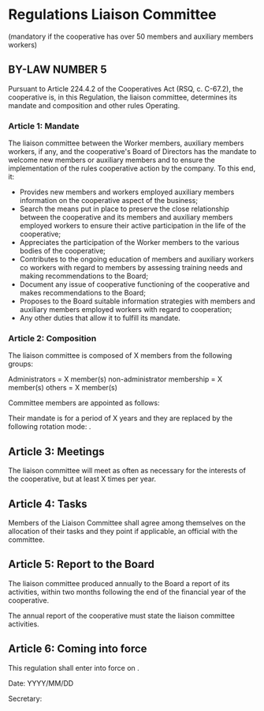 ﻿Regulations Liaison Committee
=============================

(mandatory if the cooperative has over 50 members and auxiliary members
workers)


BY-LAW NUMBER 5
---------------

Pursuant to Article 224.4.2 of the Cooperatives Act (RSQ, c. C-67.2), the
cooperative is, in this Regulation, the liaison committee, determines its
mandate and composition and other rules Operating.

### Article 1: Mandate

The liaison committee between the Worker members, auxiliary members workers, if
any, and the cooperative's Board of Directors has the mandate to welcome new
members or auxiliary members and to ensure the implementation of the rules
cooperative action by the company. To this end, it:

* Provides new members and workers employed auxiliary members information on
  the cooperative aspect of the business;
* Search the means put in place to preserve the close relationship between the
  cooperative and its members and auxiliary members employed workers to ensure
  their active participation in the life of the cooperative;
* Appreciates the participation of the Worker members to the various bodies of
  the cooperative;
* Contributes to the ongoing education of members and auxiliary workers co
  workers with regard to members by assessing training needs and making
  recommendations to the Board;
* Document any issue of cooperative functioning of the cooperative and makes
  recommendations to the Board;
* Proposes to the Board suitable information strategies with members and
  auxiliary members employed workers with regard to cooperation;
* Any other duties that allow it to fulfill its mandate.


### Article 2: Composition

The liaison committee is composed of X members from the following groups: 

Administrators                    = X member(s)
non-administrator membership      = X member(s)
others                            = X member(s)

Committee members are appointed as follows: <appointment process>

Their mandate is for a period of X years and they are replaced by the following
rotation mode: <rotation mode>. 

Article 3: Meetings
-------------------

The liaison committee will meet as often as necessary for the interests of the
cooperative, but at least X times per year.

Article 4: Tasks
----------------

Members of the Liaison Committee shall agree among themselves on the allocation
of their tasks and they point if applicable, an official with the committee.

Article 5: Report to the Board
------------------------------

The liaison committee produced annually to the Board a report of its
activities, within two months following the end of the financial year of the
cooperative.

The annual report of the cooperative must state the liaison committee
activities.

Article 6: Coming into force
----------------------------

This regulation shall enter into force on <date>. 

Date: YYYY/MM/DD

Secretary: <name>
